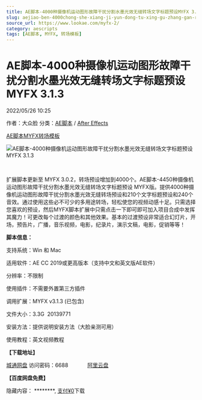 ```yaml
---
title: AE脚本-4000种摄像机运动图形故障干扰分割水墨光效无缝转场文字标题预设MYFX 3.1.3
slug: aejiao-ben-4000chong-she-xiang-ji-yun-dong-tu-xing-gu-zhang-gan-rao-fen-ge-shui-mo-guang-xiao-wu-feng-zhuan-chang-wen-zi-biao-ti-yu-she-myfx-3-1-3
source_url: https://www.lookae.com/myfx-2/
category: aescripts
tags: [AE脚本, MYFX, 转场模板]
---
```

# AE脚本-4000种摄像机运动图形故障干扰分割水墨光效无缝转场文字标题预设MYFX 3.1.3

2022/05/26 10:25

作者：大众脸
分类：[AE脚本](https://www.lookae.com/after-effects/aescripts/) / [After Effects](https://www.lookae.com/after-effects/)

[AE脚本](https://www.lookae.com/tag/ae%e8%84%9a%e6%9c%ac/)[MYFX](https://www.lookae.com/tag/myfx/)[转场模板](https://www.lookae.com/tag/%e8%bd%ac%e5%9c%ba%e6%a8%a1%e6%9d%bf/)

![AE脚本-4000种摄像机运动图形故障干扰分割水墨光效无缝转场文字标题预设MYFX 3.1.3](https://www.lookae.com/wp-content/uploads/2021/02/MYFX-2.jpg "AE脚本-4000种摄像机运动图形故障干扰分割水墨光效无缝转场文字标题预设MYFX 3.1.3-LookAE.com")

[﻿﻿﻿](https://cloud.video.taobao.com//play/u/705956171/p/1/e/6/t/1/298448612329.mp4)

扩展脚本更新至 MYFX 3.0.2，转场预设增加到4000个。AE脚本-4450种摄像机运动图形故障干扰分割水墨光效无缝转场文字标题预设 MYFX版。提供4000种摄像机运动图形故障干扰分割水墨光效无缝转场预设和210个文字标题预设和240个音效。通过使用这些必不可少的多用途转场，轻松使您的视频动感十足。只需选择您喜欢的预设，然后MYFX脚本扩展中只需点击一下即可即可加入项目合成中发挥其魔力！可更改每个过渡的颜色和其他效果。基本的过渡预设非常适合幻灯片，开场，预告片，广播，音乐视频，电影，纪录片，演示文稿，电影，促销等等！

**脚本信息：**

支持系统：Win 和 Mac

适用软件：AE CC 2019或更高版本（支持中文和英文版AE软件）

分辨率：不限制

使用插件：不需要外置第三方插件

调用扩展：MYFX v3.1.3 (已包含)

文件大小：3.3G  20139771

安装方法：提供说明安装方法（大脸亲测可用）

使用教程：英文视频教程

**【下载地址】**

[城通网盘](https://url70.ctfile.com/f/2827370-1467053512-622741?p=4431) 访问密码：6688             [阿里云盘](https://www.alipan.com/s/8gsSNTiu4sY)

**【百度网盘免费】**

隐藏内容：
\*\*\*\*\*\*\*\*,
[支付¥0](https://www.lookae.com/wp-login.php?redirect_to=https%3A%2F%2Fwww.lookae.com%2Fmyfx-2%2F)下载
